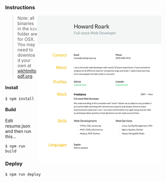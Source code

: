 ### Instructions

<img align="right" width="400" src="https://raw.githubusercontent.com/howardroark/resume/master/resume.png">

> Note: all binaries in the `bin` folder are for OSX. You may need to download your
own at [wkhtmltopdf.org](http://wkhtmltopdf.org/downloads.html).

#### Install

```
$ npm install
```

#### Build

Edit resume.json and then run this...

```
$ npm run build
```

### Deploy

```
$ npm run deploy
```
